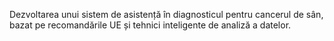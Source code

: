 Dezvoltarea unui sistem de asistență în diagnosticul pentru cancerul de sân, bazat pe recomandările UE și
tehnici inteligente de analiză a datelor. 
